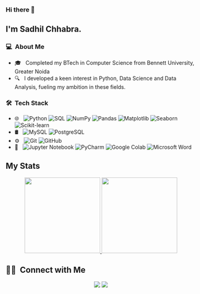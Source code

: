 ### Hi there 👋

## I'm Sadhil Chhabra.

### 💻 &nbsp;About Me 

- 🎓 &nbsp; Completed my BTech in Computer Science from Bennett University, Greater Noida
- 🔍 &nbsp; I developed a keen interest in Python, Data Science and Data Analysis, fueling my ambition in these fields.


### 🛠 &nbsp;Tech Stack

- 🌐 &nbsp;
  ![Python](https://img.shields.io/badge/-Python-333333?style=flat&logo=python)
  ![SQL](https://img.shields.io/badge/-SQL-333333?style=flat&logo=postgresql)
  ![NumPy](https://img.shields.io/badge/-NumPy-333333?style=flat&logo=numpy)
  ![Pandas](https://img.shields.io/badge/-Pandas-333333?style=flat&logo=pandas)
  ![Matplotlib](https://img.shields.io/badge/-Matplotlib-333333?style=flat&logo=python&logoColor=ffffff&labelColor=F6C343)
  ![Seaborn](https://img.shields.io/badge/-Seaborn-333333?style=flat&logo=python&logoColor=ffffff&labelColor=3C5A40)
  ![Scikit-learn](https://img.shields.io/badge/-Scikit--learn-333333?style=flat&logo=scikit-learn)
- 🛢 &nbsp;
  ![MySQL](https://img.shields.io/badge/-MySQL-333333?style=flat&logo=mysql)
  ![PostgreSQL](https://img.shields.io/badge/-PostgreSQL-333333?style=flat&logo=postgresql)
- ⚙️ &nbsp;
  ![Git](https://img.shields.io/badge/-Git-333333?style=flat&logo=git)
  ![GitHub](https://img.shields.io/badge/-GitHub-333333?style=flat&logo=github)
- 🔧 &nbsp;
  ![Jupyter Notebook](https://img.shields.io/badge/-Jupyter%20Notebook-333333?style=flat&logo=jupyter)
  ![PyCharm](https://img.shields.io/badge/-PyCharm-333333?style=flat&logo=pycharm)
  ![Google Colab](https://img.shields.io/badge/-Google%20Colab-333333?style=flat&logo=google-colab)
  ![Microsoft Word](https://img.shields.io/badge/-Microsoft%20Word-333333?style=flat&logo=microsoft-word)


## My Stats
<p align="center">
  <a href="https://github.com/sadhilchhabra">
    <img height="200em" src="https://github-readme-stats.anuraghazra1.vercel.app/api?username=sadhilchhabra&show_icons=true&theme=radical&line_height=27&alt='Sadhil's_github_stats'" />
    <img height="200em" src="https://github-readme-stats.anuraghazra1.vercel.app/api/top-langs/?username=sadhilchhabra&theme=radical&hide_langs_below=1" />
  </a>
</p>


##  🤝🏻 &nbsp;Connect with Me

<p align="center">
<a href="https://www.linkedin.com/in/sadhil-c-b32482193/"><img src="https://img.shields.io/badge/-Sadhil%20Chhabra-0077B5?style=flat-square&logo=Linkedin&logoColor=white"/></a>
<a href="mailto:sadhil.chhabra@gmail.com"><img src="https://img.shields.io/badge/-sadhil.chhabra@gmail.com-D14836?style=flat-square&logo=Gmail&logoColor=white"/></a>
